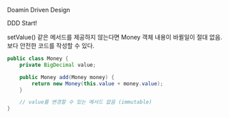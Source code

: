 Doamin Driven Design

DDD Start!

setValue() 같은 메서드를 제공하지 않는다면 Money 객체 내용이 바뀔일이 절대 없음. 보다 안전한 코드를 작성할 수 있다.

```java
public class Money {
	private BigDecimal value;

	public Money add(Money money) {
		return new Money(this.value + money.value);
	}

	// value를 변경할 수 있는 메서드 없음 (immutable)
}
```
